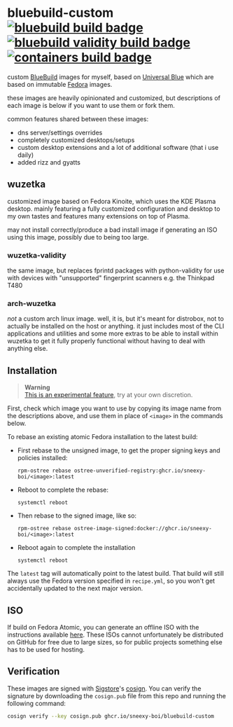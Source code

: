 # bluebuild-custom &nbsp; [![bluebuild build badge](https://github.com/sneexy-boi/bluebuild-custom/actions/workflows/build.yml/badge.svg)](https://github.com/sneexy-boi/bluebuild-custom/actions/workflows/build.yml) [![bluebuild validity build badge](https://github.com/sneexy-boi/bluebuild-custom/actions/workflows/build-validity.yml/badge.svg)](https://github.com/sneexy-boi/bluebuild-custom/actions/workflows/build-validity.yml) [![containers build badge](https://github.com/sneexy-boi/bluebuild-custom/actions/workflows/containers.yml/badge.svg)](https://github.com/sneexy-boi/bluebuild-custom/actions/workflows/containers.yml)

custom [BlueBuild](https://blue-build.org) images for myself, based on [Universal Blue](https://universal-blue.org) which are based on immutable [Fedora](https://fedoraproject.org) images.

these images are heavily opinionated and customized, but descriptions of each image is below if you want to use them or fork them.

common features shared between these images:

- dns server/settings overrides
- completely customized desktops/setups
- custom desktop extensions and a lot of additional software (that i use daily)
- added rizz and gyatts

## wuzetka

customized image based on Fedora Kinoite, which uses the KDE Plasma desktop. mainly featuring a fully customized configuration and desktop to my own tastes and features many extensions on top of Plasma.

may not install correctly/produce a bad install image if generating an ISO using this image, possibly due to being too large.

### wuzetka-validity

the same image, but replaces fprintd packages with python-validity for use with devices with "unsupported" fingerprint scanners e.g. the Thinkpad T480

### arch-wuzetka

*not* a custom arch linux image. well, it is, but it's meant for distrobox, not to actually be installed on the host or anything. it just includes most of the CLI applications and utilities and some more extras to be able to install within wuzetka to get it fully properly functional without having to deal with anything else.

## Installation

> **Warning**  
> [This is an experimental feature](https://www.fedoraproject.org/wiki/Changes/OstreeNativeContainerStable), try at your own discretion.

First, check which image you want to use by copying its image name from the descriptions above, and use them in place of `<image>` in the commands below.

To rebase an existing atomic Fedora installation to the latest build:

- First rebase to the unsigned image, to get the proper signing keys and policies installed:
  ```
  rpm-ostree rebase ostree-unverified-registry:ghcr.io/sneexy-boi/<image>:latest
  ```
- Reboot to complete the rebase:
  ```
  systemctl reboot
  ```
- Then rebase to the signed image, like so:
  ```
  rpm-ostree rebase ostree-image-signed:docker://ghcr.io/sneexy-boi/<image>:latest
  ```
- Reboot again to complete the installation
  ```
  systemctl reboot
  ```

The `latest` tag will automatically point to the latest build. That build will still always use the Fedora version specified in `recipe.yml`, so you won't get accidentally updated to the next major version.

## ISO

If build on Fedora Atomic, you can generate an offline ISO with the instructions available [here](https://blue-build.org/learn/universal-blue/#fresh-install-from-an-iso). These ISOs cannot unfortunately be distributed on GitHub for free due to large sizes, so for public projects something else has to be used for hosting.

## Verification

These images are signed with [Sigstore](https://www.sigstore.dev/)'s [cosign](https://github.com/sigstore/cosign). You can verify the signature by downloading the `cosign.pub` file from this repo and running the following command:

```bash
cosign verify --key cosign.pub ghcr.io/sneexy-boi/bluebuild-custom
```
